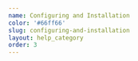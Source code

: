 ```yaml
---
name: Configuring and Installation
color: '#66ff66'
slug: configuring-and-installation
layout: help_category
order: 3
---
```

